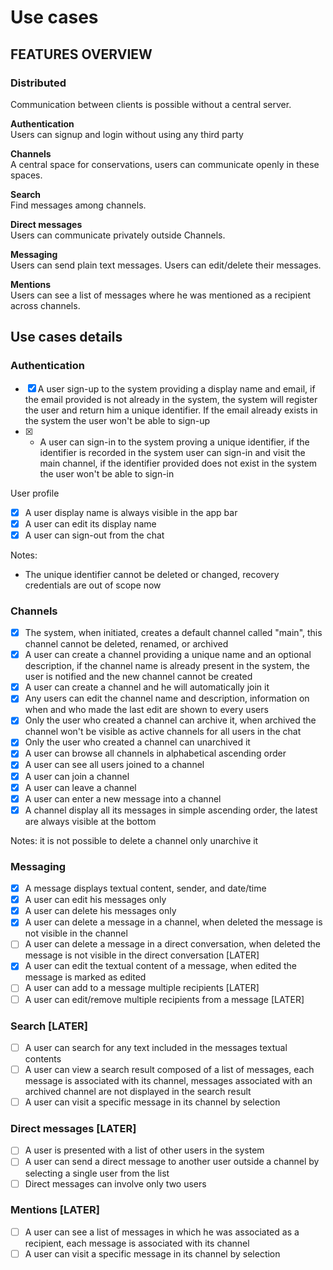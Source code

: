 # Use cases

## FEATURES OVERVIEW

### Distributed

Communication between clients is possible without a central server.

**Authentication**\
Users can signup and login without using any third party

**Channels**\
A central space for conservations, users can communicate openly in these spaces.

**Search**\
Find messages among channels.

**Direct messages**\
Users can communicate privately outside Channels.

**Messaging**\
Users can send plain text messages. Users can edit/delete their messages.

**Mentions**\
Users can see a list of messages where he was mentioned as a recipient across channels.

## Use cases details

### Authentication

- [x] A user sign-up to the system providing a display name and email, if the email provided is not already in the system, the system will register the user and return him a unique identifier. If the email already exists in the system the user won't be able to sign-up
- [x] - A user can sign-in to the system proving a unique identifier, if the identifier is recorded in the system user can sign-in and visit the main channel, if the identifier provided does not exist in the system the user won't be able to sign-in

User profile

- [x] A user display name is always visible in the app bar
- [x] A user can edit its display name
- [x] A user can sign-out from the chat

Notes:

- The unique identifier cannot be deleted or changed, recovery credentials are out of scope now

### Channels

- [x] The system, when initiated, creates a default channel called "main", this channel cannot be deleted, renamed, or archived
- [x] A user can create a channel providing a unique name and an optional description, if the channel name is already present in the system, the user is notified and the new channel cannot be created
- [x] A user can create a channel and he will automatically join it
- [x] Any users can edit the channel name and description, information on when and who made the last edit are shown to every users
- [x] Only the user who created a channel can archive it, when archived the channel won't be visible as active channels for all users in the chat
- [x] Only the user who created a channel can unarchived it
- [x] A user can browse all channels in alphabetical ascending order
- [x] A user can see all users joined to a channel
- [x] A user can join a channel
- [x] A user can leave a channel
- [x] A user can enter a new message into a channel
- [x] A channel display all its messages in simple ascending order, the latest are always visible at the bottom

Notes: it is not possible to delete a channel only unarchive it

### Messaging

- [x] A message displays textual content, sender, and date/time
- [x] A user can edit his messages only
- [x] A user can delete his messages only
- [x] A user can delete a message in a channel, when deleted the message is not visible in the channel
- [ ] A user can delete a message in a direct conversation, when deleted the message is not visible in the direct conversation [LATER]
- [x] A user can edit the textual content of a message, when edited the message is marked as edited
- [ ] A user can add to a message multiple recipients [LATER]
- [ ] A user can edit/remove multiple recipients from a message [LATER]

### Search [LATER]

- [ ] A user can search for any text included in the messages textual contents
- [ ] A user can view a search result composed of a list of messages, each message is associated with its channel, messages associated with an archived channel are not displayed in the search result
- [ ] A user can visit a specific message in its channel by selection

### Direct messages [LATER]

- [ ] A user is presented with a list of other users in the system
- [ ] A user can send a direct message to another user outside a channel by selecting a single user from the list
- [ ] Direct messages can involve only two users

### Mentions [LATER]

- [ ] A user can see a list of messages in which he was associated as a recipient, each message is associated with its channel
- [ ] A user can visit a specific message in its channel by selection
